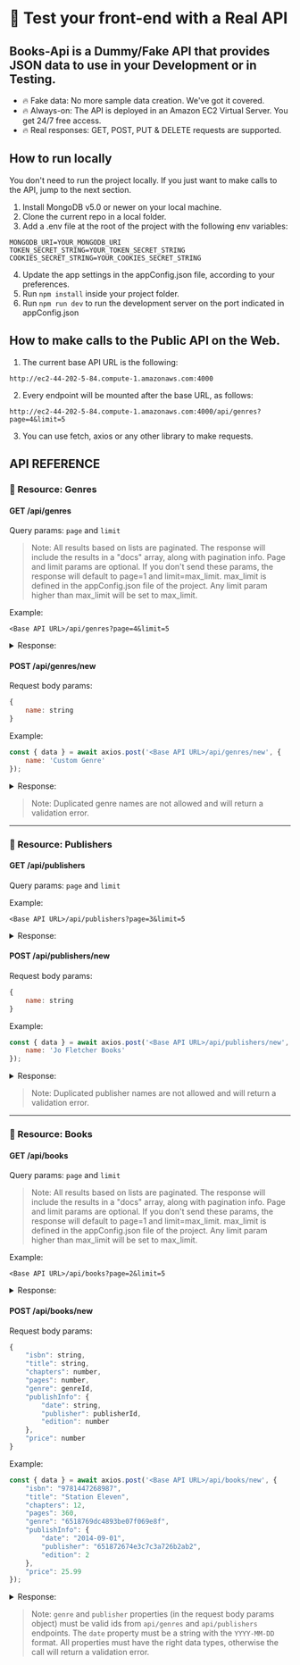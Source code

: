 # 🚀 Test your front-end with a Real API
## Books-Api is a Dummy/Fake API that provides JSON data to use in your Development or in Testing.

* 🔥 Fake data: No more sample data creation. We've got it covered.
* 🔥 Always-on: The API is deployed in an Amazon EC2 Virtual Server. You get 24/7 free access.
* 🔥 Real responses: GET, POST, PUT & DELETE requests are supported.

## How to run locally

You don't need to run the project locally. If you just want to make calls to the API, jump to the next section.

1. Install MongoDB v5.0 or newer on your local machine.
1. Clone the current repo in a local folder.
1. Add a .env file at the root of the project with the following env variables:
```
MONGODB_URI=YOUR_MONGODB_URI
TOKEN_SECRET_STRING=YOUR_TOKEN_SECRET_STRING
COOKIES_SECRET_STRING=YOUR_COOKIES_SECRET_STRING
```
4. Update the app settings in the appConfig.json file, according to your preferences.
5. Run `npm install` inside your project folder.
6. Run `npm run dev` to run the development server on the port indicated in appConfig.json

## How to make calls to the Public API on the Web.

1. The current base API URL is the following:
```
http://ec2-44-202-5-84.compute-1.amazonaws.com:4000
```
2. Every endpoint will be mounted after the base URL, as follows:
```
http://ec2-44-202-5-84.compute-1.amazonaws.com:4000/api/genres?page=4&limit=5
```
3. You can use fetch, axios or any other library to make requests.

## API REFERENCE

### 🥇 Resource: Genres

#### GET /api/genres

Query params: `page` and `limit`

> Note: All results based on lists are paginated. The response will include the results in a "docs" array, along with pagination info. Page and limit params are optional. If you don't send these params, the response will default to page=1 and limit=max_limit. max_limit is defined in the appConfig.json file of the project. Any limit param higher than max_limit will be set to max_limit.  

Example:
```
<Base API URL>/api/genres?page=4&limit=5
```

<details>
  <summary>Response:</summary>

```jsonc
{
    "error": null,
    "ok": true,
    "status": 200,
    "message": "Success",
    "data": {
        "genres": {
            "docs": [
                {
                    "_id": "651876f3c4893be07f069ea7",
                    "name": "Travel",
                    "createdAt": "2023-09-30T19:28:51.596Z",
                    "updatedAt": "2023-09-30T19:28:51.596Z",
                    "__v": 0,
                    "id": "651876f3c4893be07f069ea7"
                },
                {
                    "_id": "651876f8c4893be07f069eab",
                    "name": "Humor",
                    "createdAt": "2023-09-30T19:28:56.366Z",
                    "updatedAt": "2023-09-30T19:28:56.366Z",
                    "__v": 0,
                    "id": "651876f8c4893be07f069eab"
                },
                {
                    "_id": "651878d86e745ce093109bbf",
                    "name": "Personal Development",
                    "createdAt": "2023-09-30T19:36:56.931Z",
                    "updatedAt": "2023-09-30T19:36:56.931Z",
                    "__v": 0,
                    "id": "651878d86e745ce093109bbf"
                }
            ],
            "totalDocs": 18,
            "limit": 5,
            "totalPages": 4,
            "page": 4,
            "pagingCounter": 16,
            "hasPrevPage": true,
            "hasNextPage": false,
            "prevPage": 3,
            "nextPage": null
        }
    }
}
```

</details>

#### POST /api/genres/new

Request body params:
```javascript
{
	name: string
}
```

Example:
```javascript
const { data } = await axios.post('<Base API URL>/api/genres/new', {
	name: 'Custom Genre'
});
```
<details>
  <summary>Response:</summary>

```jsonc
{
    "error": null,
    "ok": true,
    "status": 200,
    "message": "Success",
    "data": {
        "genre": {
            "name": "Custom Genre",
            "_id": "651b09786b9439626581e78e",
            "createdAt": "2023-10-02T18:18:33.004Z",
            "updatedAt": "2023-10-02T18:18:33.004Z",
            "__v": 0,
            "id": "651b09786b9439626581e78e"
        }
    }
}
```

</details>

> Note: Duplicated genre names are not allowed and will return a validation error.

***

### 🥇 Resource: Publishers

#### GET /api/publishers

Query params: `page` and `limit`

Example:
```
<Base API URL>/api/publishers?page=3&limit=5
```
<details>
  <summary>Response:</summary>

```jsonc
{
    "error": null,
    "ok": true,
    "status": 200,
    "message": "Success",
    "data": {
        "publishers": {
            "docs": [
                {
                    "_id": "651873284e3c7c3a726b2ae3",
                    "name": "Drawn and Quarterly",
                    "createdAt": "2023-09-30T19:12:41.156Z",
                    "updatedAt": "2023-09-30T19:12:41.156Z",
                    "__v": 0,
                    "id": "651873284e3c7c3a726b2ae3"
                },
                {
                    "_id": "651873324e3c7c3a726b2ae7",
                    "name": "Akashic Books",
                    "createdAt": "2023-09-30T19:12:50.872Z",
                    "updatedAt": "2023-09-30T19:12:50.872Z",
                    "__v": 0,
                    "id": "651873324e3c7c3a726b2ae7"
                },
                {
                    "_id": "651873424e3c7c3a726b2aeb",
                    "name": "Copper Canyon Press",
                    "createdAt": "2023-09-30T19:13:06.700Z",
                    "updatedAt": "2023-09-30T19:13:06.700Z",
                    "__v": 0,
                    "id": "651873424e3c7c3a726b2aeb"
                },
                {
                    "_id": "6518734d4e3c7c3a726b2aef",
                    "name": "Unnamed Press",
                    "createdAt": "2023-09-30T19:13:17.518Z",
                    "updatedAt": "2023-09-30T19:13:17.518Z",
                    "__v": 0,
                    "id": "6518734d4e3c7c3a726b2aef"
                },
                {
                    "_id": "651873574e3c7c3a726b2af3",
                    "name": "CSIRO Publishing",
                    "createdAt": "2023-09-30T19:13:27.943Z",
                    "updatedAt": "2023-09-30T19:13:27.943Z",
                    "__v": 0,
                    "id": "651873574e3c7c3a726b2af3"
                }
            ],
            "totalDocs": 20,
            "limit": 5,
            "totalPages": 4,
            "page": 3,
            "pagingCounter": 11,
            "hasPrevPage": true,
            "hasNextPage": true,
            "prevPage": 2,
            "nextPage": 4
        }
    }
}
```

</details>

#### POST /api/publishers/new

Request body params:
```javascript
{
	name: string
}
```

Example:
```javascript
const { data } = await axios.post('<Base API URL>/api/publishers/new', {
	name: 'Jo Fletcher Books'
});
```
<details>
  <summary>Response:</summary>

```jsonc
{
    "error": null,
    "ok": true,
    "status": 200,
    "message": "Success",
    "data": {
        "publisher": {
            "name": "Jo Fletcher Books",
            "_id": "651debea403ab79e54994662",
            "createdAt": "2023-10-04T22:49:14.644Z",
            "updatedAt": "2023-10-04T22:49:14.644Z",
            "__v": 0,
            "id": "651debea403ab79e54994662"
        }
    }
}
```

</details>

> Note: Duplicated publisher names are not allowed and will return a validation error.

***

### 🥇 Resource: Books

#### GET /api/books

Query params: `page` and `limit`

> Note: All results based on lists are paginated. The response will include the results in a "docs" array, along with pagination info. Page and limit params are optional. If you don't send these params, the response will default to page=1 and limit=max_limit. max_limit is defined in the appConfig.json file of the project. Any limit param higher than max_limit will be set to max_limit.  

Example:
```
<Base API URL>/api/books?page=2&limit=5
```

<details>
  <summary>Response:</summary>

```jsonc
{
    "error": null,
    "ok": true,
    "status": 200,
    "message": "Success",
    "data": {
        "books": {
            "docs": [
                {
                    "publishInfo": {
                        "date": "2022-10-25T00:00:00.000Z",
                        "publisher": {
                            "_id": "651872794e3c7c3a726b2ab6",
                            "name": "Text Publishing",
                            "createdAt": "2023-09-30T19:09:45.959Z",
                            "updatedAt": "2023-09-30T19:09:45.959Z",
                            "__v": 0,
                            "id": "651872794e3c7c3a726b2ab6"
                        },
                        "edition": 1
                    },
                    "_id": "65188992842790d77dc1db7d",
                    "isbn": "978-0593545768",
                    "title": "Sign Here",
                    "chapters": 18,
                    "pages": 416,
                    "genre": {
                        "_id": "651876f8c4893be07f069eab",
                        "name": "Humor",
                        "createdAt": "2023-09-30T19:28:56.366Z",
                        "updatedAt": "2023-09-30T19:28:56.366Z",
                        "__v": 0,
                        "id": "651876f8c4893be07f069eab"
                    },
                    "price": {
                        "$numberDecimal": "22.5"
                    },
                    "isRemovable": false,
                    "createdAt": "2023-09-30T20:48:18.968Z",
                    "updatedAt": "2023-09-30T20:48:18.968Z",
                    "__v": 0,
                    "id": "65188992842790d77dc1db7d"
                }
            ],
            "totalDocs": 6,
            "limit": 5,
            "totalPages": 2,
            "page": 2,
            "pagingCounter": 6,
            "hasPrevPage": true,
            "hasNextPage": false,
            "prevPage": 1,
            "nextPage": null
        }
    }
}
```

</details>

#### POST /api/books/new

Request body params:
```javascript
{
    "isbn": string,
    "title": string,
    "chapters": number,
    "pages": number,
    "genre": genreId,
    "publishInfo": {
        "date": string,
        "publisher": publisherId,
        "edition": number
    },
    "price": number
}
```

Example:
```javascript
const { data } = await axios.post('<Base API URL>/api/books/new', {
    "isbn": "9781447268987",
    "title": "Station Eleven",
    "chapters": 12,
    "pages": 360,
    "genre": "6518769dc4893be07f069e8f",
    "publishInfo": {
        "date": "2014-09-01",
        "publisher": "651872674e3c7c3a726b2ab2",
        "edition": 2
    },
    "price": 25.99
});
```
<details>
  <summary>Response:</summary>

```jsonc
{
    "error": null,
    "ok": true,
    "status": 200,
    "message": "Success",
    "data": {
        "publisher": {
            "name": "Jo Fletcher Books",
            "_id": "651debea403ab79e54994662",
            "createdAt": "2023-10-04T22:49:14.644Z",
            "updatedAt": "2023-10-04T22:49:14.644Z",
            "__v": 0,
            "id": "651debea403ab79e54994662"
        }
    }
}
```

</details>

> Note: `genre` and `publisher` properties (in the request body params object) must be valid ids from `api/genres` and `api/publishers` endpoints. The `date` property must be a string with the `YYYY-MM-DD` format. All properties must have the right data types, otherwise the call will return a validation error.